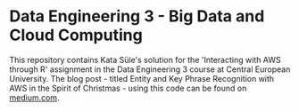 # Data Engineering 3 - Big Data and Cloud Computing
This repository contains Kata Süle's solution for the 'Interacting with AWS through R' assignment in the Data Engineering 3 course at Central European University. The blog post - titled Entity and Key Phrase Recognition with AWS in the Spirit of Christmas - using this code can be found on [medium.com](https://kata-sule.medium.com/entity-and-key-phrase-recognition-with-aws-in-the-spirit-of-christmas-d0f32aef2b46).
